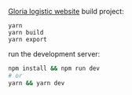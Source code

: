 [Gloria logistic website](https://www.google.com)
build project:
```
yarn
yarn build
yarn export
```
run the development server:

```bash
npm install && npm run dev
# or
yarn && yarn dev
```